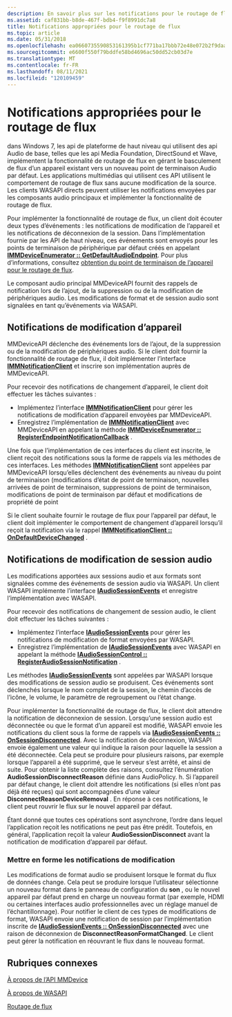 ```yaml
---
description: En savoir plus sur les notifications pour le routage de flux. Les API implémentent le routage de flux en gérant le basculement de flux vers un nouveau point de terminaison audio par défaut.
ms.assetid: caf831bb-b8de-467f-bdb4-f9f8991dc7a8
title: Notifications appropriées pour le routage de flux
ms.topic: article
ms.date: 05/31/2018
ms.openlocfilehash: ea0660735590853161395b1cf771ba17bbb72e48e072b2f9daa11a0841c9a5c7
ms.sourcegitcommit: e6600f550f79bddfe58bd4696ac50dd52cb03d7e
ms.translationtype: MT
ms.contentlocale: fr-FR
ms.lasthandoff: 08/11/2021
ms.locfileid: "120109459"
---
```

# <a name="relevant-notifications-for-stream-routing"></a>Notifications appropriées pour le routage de flux

dans Windows 7, les api de plateforme de haut niveau qui utilisent des api Audio de base, telles que les api Media Foundation, DirectSound et Wave, implémentent la fonctionnalité de routage de flux en gérant le basculement de flux d’un appareil existant vers un nouveau point de terminaison Audio par défaut. Les applications multimédias qui utilisent ces API utilisent le comportement de routage de flux sans aucune modification de la source. Les clients WASAPI directs peuvent utiliser les notifications envoyées par les composants audio principaux et implémenter la fonctionnalité de routage de flux.

Pour implémenter la fonctionnalité de routage de flux, un client doit écouter deux types d’événements : les notifications de modification de l’appareil et les notifications de déconnexion de la session. Dans l’implémentation fournie par les API de haut niveau, ces événements sont envoyés pour les points de terminaison de périphérique par défaut créés en appelant [**IMMDeviceEnumerator :: GetDefaultAudioEndpoint**](/windows/desktop/api/Mmdeviceapi/nf-mmdeviceapi-immdeviceenumerator-getdefaultaudioendpoint). Pour plus d’informations, consultez [obtention du point de terminaison de l’appareil pour le routage de flux](getting-the-default-device-endpoint-for-stream-routing.md).

Le composant audio principal MMDeviceAPI fournit des rappels de notification lors de l’ajout, de la suppression ou de la modification de périphériques audio. Les modifications de format et de session audio sont signalées en tant qu’événements via WASAPI.

## <a name="device-change-notifications"></a>Notifications de modification d’appareil

MMDeviceAPI déclenche des événements lors de l’ajout, de la suppression ou de la modification de périphériques audio. Si le client doit fournir la fonctionnalité de routage de flux, il doit implémenter l’interface [**IMMNotificationClient**](/windows/desktop/api/Mmdeviceapi/nn-mmdeviceapi-immnotificationclient) et inscrire son implémentation auprès de MMDeviceAPI.

Pour recevoir des notifications de changement d’appareil, le client doit effectuer les tâches suivantes :

-   Implémentez l’interface [**IMMNotificationClient**](/windows/desktop/api/Mmdeviceapi/nn-mmdeviceapi-immnotificationclient) pour gérer les notifications de modification d’appareil envoyées par MMDeviceAPI.
-   Enregistrez l’implémentation de [**IMMNotificationClient**](/windows/desktop/api/Mmdeviceapi/nn-mmdeviceapi-immnotificationclient) avec MMDeviceAPI en appelant la méthode [**IMMDeviceEnumerator :: RegisterEndpointNotificationCallback**](/windows/desktop/api/Mmdeviceapi/nf-mmdeviceapi-immdeviceenumerator-registerendpointnotificationcallback) .

Une fois que l’implémentation de ces interfaces du client est inscrite, le client reçoit des notifications sous la forme de rappels via les méthodes de ces interfaces. Les méthodes [**IMMNotificationClient**](/windows/desktop/api/Mmdeviceapi/nn-mmdeviceapi-immnotificationclient) sont appelées par MMDeviceAPI lorsqu’elles déclenchent des événements au niveau du point de terminaison (modifications d’état de point de terminaison, nouvelles arrivées de point de terminaison, suppressions de point de terminaison, modifications de point de terminaison par défaut et modifications de propriété de point

Si le client souhaite fournir le routage de flux pour l’appareil par défaut, le client doit implémenter le comportement de changement d’appareil lorsqu’il reçoit la notification via le rappel [**IMMNotificationClient :: OnDefaultDeviceChanged**](/windows/desktop/api/Mmdeviceapi/nf-mmdeviceapi-immnotificationclient-ondefaultdevicechanged) .

## <a name="audio-session-change-notifications"></a>Notifications de modification de session audio

Les modifications apportées aux sessions audio et aux formats sont signalées comme des événements de session audio via WASAPI. Un client WASAPI implémente l’interface [**IAudioSessionEvents**](/windows/desktop/api/Audiopolicy/nn-audiopolicy-iaudiosessionevents) et enregistre l’implémentation avec WASAPI.

Pour recevoir des notifications de changement de session audio, le client doit effectuer les tâches suivantes :

-   Implémentez l’interface [**IAudioSessionEvents**](/windows/desktop/api/Audiopolicy/nn-audiopolicy-iaudiosessionevents) pour gérer les notifications de modification de format envoyées par WASAPI.
-   Enregistrez l’implémentation de [**IAudioSessionEvents**](/windows/desktop/api/Audiopolicy/nn-audiopolicy-iaudiosessionevents) avec WASAPI en appelant la méthode [**IAudioSessionControl :: RegisterAudioSessionNotification**](/windows/desktop/api/Audiopolicy/nf-audiopolicy-iaudiosessioncontrol-registeraudiosessionnotification) .

Les méthodes [**IAudioSessionEvents**](/windows/desktop/api/Audiopolicy/nn-audiopolicy-iaudiosessionevents) sont appelées par WASAPI lorsque des modifications de session audio se produisent. Ces événements sont déclenchés lorsque le nom complet de la session, le chemin d’accès de l’icône, le volume, le paramètre de regroupement ou l’état change.

Pour implémenter la fonctionnalité de routage de flux, le client doit attendre la notification de déconnexion de session. Lorsqu’une session audio est déconnectée ou que le format d’un appareil est modifié, WASAPI envoie les notifications du client sous la forme de rappels via [**IAudioSessionEvents :: OnSessionDisconnected**](/windows/desktop/api/Audiopolicy/nf-audiopolicy-iaudiosessionevents-onsessiondisconnected). Avec la notification de déconnexion, WASAPI envoie également une valeur qui indique la raison pour laquelle la session a été déconnectée. Cela peut se produire pour plusieurs raisons, par exemple lorsque l’appareil a été supprimé, que le serveur s’est arrêté, et ainsi de suite. Pour obtenir la liste complète des raisons, consultez l’énumération **AudioSessionDisconnectReason** définie dans AudioPolicy. h. Si l’appareil par défaut change, le client doit attendre les notifications (si elles n’ont pas déjà été reçues) qui sont accompagnées d’une valeur **DisconnectReasonDeviceRemoval** . En réponse à ces notifications, le client peut rouvrir le flux sur le nouvel appareil par défaut.

Étant donné que toutes ces opérations sont asynchrone, l’ordre dans lequel l’application reçoit les notifications ne peut pas être prédit. Toutefois, en général, l’application reçoit la valeur **AudioSessionDisconnect** avant la notification de modification d’appareil par défaut.

### <a name="format-change-notifications"></a>Mettre en forme les notifications de modification

Les modifications de format audio se produisent lorsque le format du flux de données change. Cela peut se produire lorsque l’utilisateur sélectionne un nouveau format dans le panneau de configuration du **son** , ou le nouvel appareil par défaut prend en charge un nouveau format (par exemple, HDMI ou certaines interfaces audio professionnelles avec un réglage manuel de l’échantillonnage). Pour notifier le client de ces types de modifications de format, WASAPI envoie une notification de session par l’implémentation inscrite de [**IAudioSessionEvents :: OnSessionDisconnected**](/windows/desktop/api/Audiopolicy/nf-audiopolicy-iaudiosessionevents-onsessiondisconnected) avec une raison de déconnexion de **DisconnectReasonFormatChanged**. Le client peut gérer la notification en réouvrant le flux dans le nouveau format.

## <a name="related-topics"></a>Rubriques connexes

<dl> <dt>

[À propos de l’API MMDevice](mmdevice-api.md)
</dt> <dt>

[À propos de WASAPI](wasapi.md)
</dt> <dt>

[Routage de flux](stream-routing.md)
</dt> </dl>

 

 



